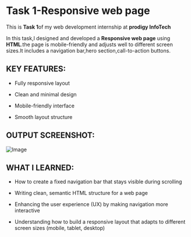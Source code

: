 # Task 1-Responsive web page

This is **Task 1**of my web development internship at **prodigy InfoTech**

In this task,I designed and developed a **Responsive web page** using **HTML**.the page is mobile-friendly and adjusts well to different screen sizes.It includes a navigation bar,hero section,call-to-action buttons.

## KEY FEATURES:

- Fully responsive layout
  
- Clean and minimal design

- Mobile-friendly interface
  
- Smooth layout structure

## OUTPUT SCREENSHOT:  

![Image](https://github.com/user-attachments/assets/11c1378c-e294-407d-b4d5-5aab1a408fe9)

## WHAT I LEARNED:

- How to create a fixed navigation bar that stays visible during scrolling

- Writing clean, semantic HTML structure for a web page

- Enhancing the user experience (UX) by making navigation more interactive

- Understanding how to build a responsive layout that adapts to different screen sizes (mobile, tablet, desktop)
